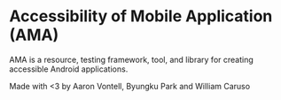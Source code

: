 # Accessibility of Mobile Application (AMA)

AMA is a resource, testing framework, tool, and library for creating accessible Android applications.


Made with <3 by Aaron Vontell, Byungku Park and William Caruso
